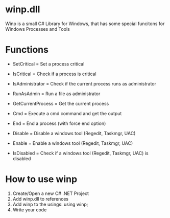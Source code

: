 # winp.dll
Winp is a small C# Library for Windows, that has some special funcitons for Windows Processes and Tools

# Functions
- SetCritical = Set a process critical
- IsCritical = Check if a process is critical
- IsAdministrator = Check if the current process runs as administrator
- RunAsAdmin = Run a file as administrator
- GetCurrentProcess = Get the current process
- Cmd = Execute a cmd command and get the output
- End = End a process (with force end option)

- Disable = Disable a windows tool (Regedit, Taskmgr, UAC)
- Enable = Enable a windows tool (Regedit, Taskmgr, UAC)
- IsDisabled = Check if a windows tool (Regedit, Taskmgr, UAC) is disabled

# How to use winp
1. Create/Open a new C# .NET Project
2. Add winp.dll to references
3. Add winp to the usings: using winp;
4. Write your code
